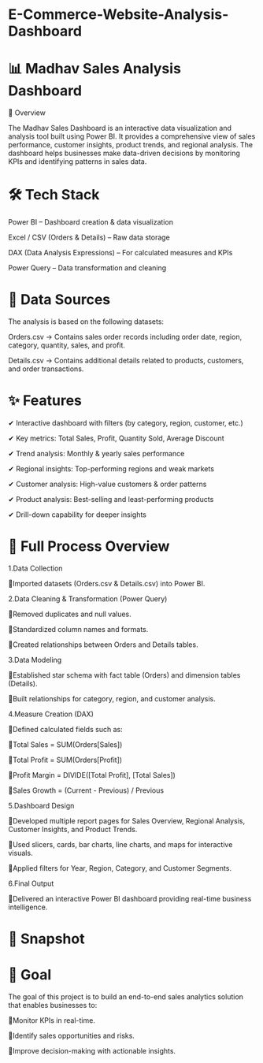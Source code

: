 # E-Commerce-Website-Analysis-Dashboard

# 📊 Madhav Sales Analysis Dashboard

🔎 Overview

The Madhav Sales Dashboard is an interactive data visualization and analysis tool built using Power BI. It provides a comprehensive view of sales performance, customer insights, product trends, and regional analysis. The dashboard helps businesses make data-driven decisions by monitoring KPIs and identifying patterns in sales data.

# 🛠 Tech Stack

Power BI – Dashboard creation & data visualization

Excel / CSV (Orders & Details) – Raw data storage

DAX (Data Analysis Expressions) – For calculated measures and KPIs

Power Query – Data transformation and cleaning

# 📂 Data Sources

The analysis is based on the following datasets:

Orders.csv → Contains sales order records including order date, region, category, quantity, sales, and profit.

Details.csv → Contains additional details related to products, customers, and order transactions.

# ✨ Features

✔ Interactive dashboard with filters (by category, region, customer, etc.)

✔ Key metrics: Total Sales, Profit, Quantity Sold, Average Discount

✔ Trend analysis: Monthly & yearly sales performance

✔ Regional insights: Top-performing regions and weak markets

✔ Customer analysis: High-value customers & order patterns

✔ Product analysis: Best-selling and least-performing products

✔ Drill-down capability for deeper insights

# 🔄 Full Process Overview

1.Data Collection

💠Imported datasets (Orders.csv & Details.csv) into Power BI.

2.Data Cleaning & Transformation (Power Query)

💠Removed duplicates and null values.

💠Standardized column names and formats.

💠Created relationships between Orders and Details tables.

3.Data Modeling

💠Established star schema with fact table (Orders) and dimension tables (Details).

💠Built relationships for category, region, and customer analysis.

4.Measure Creation (DAX)

💠Defined calculated fields such as:

💠Total Sales = SUM(Orders[Sales])

💠Total Profit = SUM(Orders[Profit])

💠Profit Margin = DIVIDE([Total Profit], [Total Sales])

💠Sales Growth = (Current - Previous) / Previous

5.Dashboard Design

💠Developed multiple report pages for Sales Overview, Regional Analysis, Customer Insights, and Product Trends.

💠Used slicers, cards, bar charts, line charts, and maps for interactive visuals.

💠Applied filters for Year, Region, Category, and Customer Segments.

6.Final Output

💠Delivered an interactive Power BI dashboard providing real-time business intelligence.

# 📸 Snapshot


# 🚀 Goal

The goal of this project is to build an end-to-end sales analytics solution that enables businesses to:

💠Monitor KPIs in real-time.

💠Identify sales opportunities and risks.

💠Improve decision-making with actionable insights.
